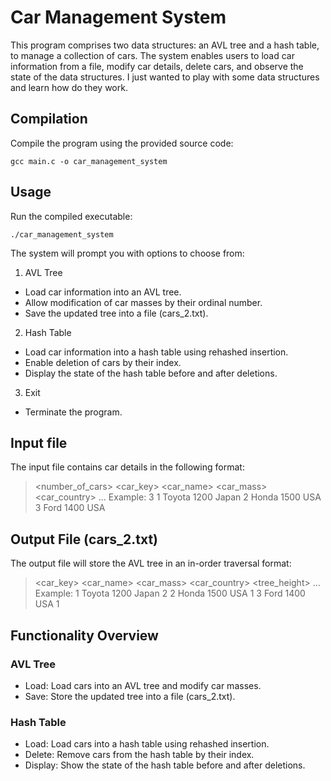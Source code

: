 # Car Management System
This program comprises two data structures: an AVL tree and a hash table, to manage a collection of cars. The system enables users to load car information from a file, modify car details, delete cars, and observe the state of the data structures. I just wanted to play with some data structures and learn how do they work.

## Compilation
Compile the program using the provided source code:
```
gcc main.c -o car_management_system
```
## Usage
Run the compiled executable:
```
./car_management_system
```

The system will prompt you with options to choose from:

1. AVL Tree
* Load car information into an AVL tree.
* Allow modification of car masses by their ordinal number.
* Save the updated tree into a file (cars_2.txt).
2. Hash Table
* Load car information into a hash table using rehashed insertion.
* Enable deletion of cars by their index.
* Display the state of the hash table before and after deletions.
3. Exit
* Terminate the program.
## Input file
The input file contains car details in the following format:
> <number_of_cars>
> <car_key> <car_name> <car_mass> <car_country>
> ...
> Example:
> 3
> 1 Toyota 1200 Japan
> 2 Honda 1500 USA
> 3 Ford 1400 USA
## Output File (cars_2.txt)
The output file will store the AVL tree in an in-order traversal format:
> <car_key> <car_name> <car_mass> <car_country> <tree_height>
> ...
> Example:
> 1 Toyota 1200 Japan 2
> 2 Honda 1500 USA 1
> 3 Ford 1400 USA 1
## Functionality Overview
### AVL Tree
* Load: Load cars into an AVL tree and modify car masses.
* Save: Store the updated tree into a file (cars_2.txt).
### Hash Table
* Load: Load cars into a hash table using rehashed insertion.
* Delete: Remove cars from the hash table by their index.
* Display: Show the state of the hash table before and after deletions.

